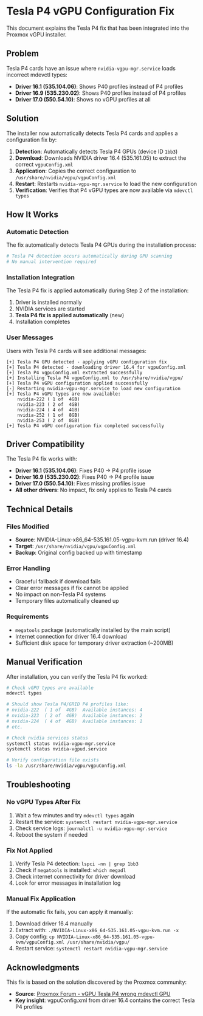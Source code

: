 # Tesla P4 vGPU Configuration Fix

This document explains the Tesla P4 fix that has been integrated into the Proxmox vGPU installer.

## Problem

Tesla P4 cards have an issue where `nvidia-vgpu-mgr.service` loads incorrect mdevctl types:

- **Driver 16.1 (535.104.06)**: Shows P40 profiles instead of P4 profiles
- **Driver 16.9 (535.230.02)**: Shows P40 profiles instead of P4 profiles
- **Driver 17.0 (550.54.10)**: Shows no vGPU profiles at all

## Solution

The installer now automatically detects Tesla P4 cards and applies a configuration fix by:

1. **Detection**: Automatically detects Tesla P4 GPUs (device ID `1bb3`)
2. **Download**: Downloads NVIDIA driver 16.4 (535.161.05) to extract the correct `vgpuConfig.xml`
3. **Application**: Copies the correct configuration to `/usr/share/nvidia/vgpu/vgpuConfig.xml`
4. **Restart**: Restarts `nvidia-vgpu-mgr.service` to load the new configuration
5. **Verification**: Verifies that P4 vGPU types are now available via `mdevctl types`

## How It Works

### Automatic Detection
The fix automatically detects Tesla P4 GPUs during the installation process:

```bash
# Tesla P4 detection occurs automatically during GPU scanning
# No manual intervention required
```

### Installation Integration
The Tesla P4 fix is applied automatically during Step 2 of the installation:

1. Driver is installed normally
2. NVIDIA services are started
3. **Tesla P4 fix is applied automatically** (new)
4. Installation completes

### User Messages
Users with Tesla P4 cards will see additional messages:

```
[+] Tesla P4 GPU detected - applying vGPU configuration fix
[+] Tesla P4 detected - downloading driver 16.4 for vgpuConfig.xml
[+] Tesla P4 vgpuConfig.xml extracted successfully
[+] Installing Tesla P4 vgpuConfig.xml to /usr/share/nvidia/vgpu/
[+] Tesla P4 vGPU configuration applied successfully
[-] Restarting nvidia-vgpu-mgr.service to load new configuration
[+] Tesla P4 vGPU types are now available:
    nvidia-222 ( 1 of  4GB)
    nvidia-223 ( 2 of  4GB) 
    nvidia-224 ( 4 of  4GB)
    nvidia-252 ( 1 of  8GB)
    nvidia-253 ( 2 of  8GB)
[+] Tesla P4 vGPU configuration fix completed successfully
```

## Driver Compatibility

The Tesla P4 fix works with:
- **Driver 16.1 (535.104.06)**: Fixes P40 → P4 profile issue
- **Driver 16.9 (535.230.02)**: Fixes P40 → P4 profile issue
- **Driver 17.0 (550.54.10)**: Fixes missing profiles issue
- **All other drivers**: No impact, fix only applies to Tesla P4 cards

## Technical Details

### Files Modified
- **Source**: NVIDIA-Linux-x86_64-535.161.05-vgpu-kvm.run (driver 16.4)
- **Target**: `/usr/share/nvidia/vgpu/vgpuConfig.xml`
- **Backup**: Original config backed up with timestamp

### Error Handling
- Graceful fallback if download fails
- Clear error messages if fix cannot be applied
- No impact on non-Tesla P4 systems
- Temporary files automatically cleaned up

### Requirements
- `megatools` package (automatically installed by the main script)
- Internet connection for driver 16.4 download
- Sufficient disk space for temporary driver extraction (~200MB)

## Manual Verification

After installation, you can verify the Tesla P4 fix worked:

```bash
# Check vGPU types are available
mdevctl types

# Should show Tesla P4/GRID P4 profiles like:
# nvidia-222  ( 1 of  4GB)  Available instances: 4
# nvidia-223  ( 2 of  4GB)  Available instances: 2  
# nvidia-224  ( 4 of  4GB)  Available instances: 1
# etc.

# Check nvidia services status
systemctl status nvidia-vgpu-mgr.service
systemctl status nvidia-vgpud.service

# Verify configuration file exists
ls -la /usr/share/nvidia/vgpu/vgpuConfig.xml
```

## Troubleshooting

### No vGPU Types After Fix
1. Wait a few minutes and try `mdevctl types` again
2. Restart the service: `systemctl restart nvidia-vgpu-mgr.service`
3. Check service logs: `journalctl -u nvidia-vgpu-mgr.service`
4. Reboot the system if needed

### Fix Not Applied
1. Verify Tesla P4 detection: `lspci -nn | grep 1bb3`
2. Check if `megatools` is installed: `which megadl`
3. Check internet connectivity for driver download
4. Look for error messages in installation log

### Manual Fix Application
If the automatic fix fails, you can apply it manually:

1. Download driver 16.4 manually
2. Extract with: `./NVIDIA-Linux-x86_64-535.161.05-vgpu-kvm.run -x`
3. Copy config: `cp NVIDIA-Linux-x86_64-535.161.05-vgpu-kvm/vgpuConfig.xml /usr/share/nvidia/vgpu/`
4. Restart service: `systemctl restart nvidia-vgpu-mgr.service`

## Acknowledgments

This fix is based on the solution discovered by the Proxmox community:
- **Source**: [Proxmox Forum - vGPU Tesla P4 wrong mdevctl GPU](https://forum.proxmox.com/threads/vgpu-tesla-p4-wrong-mdevctl-gpu.143247/page-2)
- **Key insight**: vgpuConfig.xml from driver 16.4 contains the correct Tesla P4 profiles
